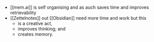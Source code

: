 - [[mem.ai]] is self organising and as auch saves time and improves retrievability
- [[Zettelnotes]] out [[Obsidian]] need more time and work but this 
	- is a creative act,
	- improves thinking; and 
	- creates memory.
